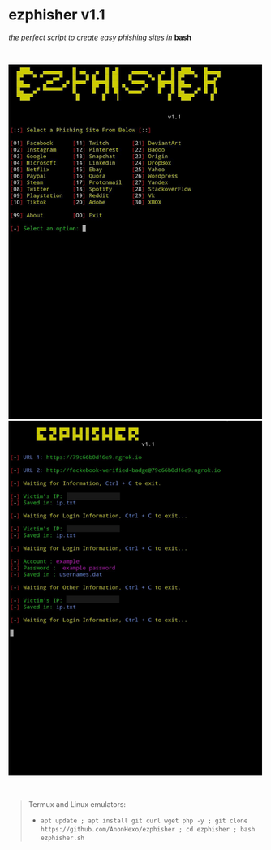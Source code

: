 # ezphisher v1.1
*the perfect script to create easy phishing sites in* **bash**

<br>

<img src="https://raw.githubusercontent.com/AnonHexo/ezphisher/main/.images/main.jpeg" width="500" height="700"></img>
<img src="https://raw.githubusercontent.com/AnonHexo/ezphisher/main/.images/attack.jpeg" width="500" height="700"></img>

<br>

>Termux and Linux emulators:
>- `apt update ; apt install git curl wget php -y ; git clone https://github.com/AnonHexo/ezphisher ; cd ezphisher ; bash ezphisher.sh`
